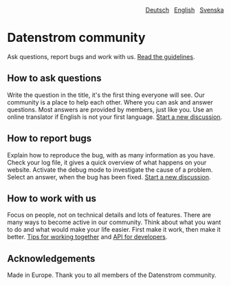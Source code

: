 <p align="right"><a href="README-de.md">Deutsch</a> &nbsp; <a href="README.md">English</a> &nbsp; <a href="README-sv.md">Svenska</a></p>

# Datenstrom community

Ask questions, report bugs and work with us. [Read the guidelines](https://datenstrom.se/yellow/help/contributing-guidelines).

## How to ask questions

Write the question in the title, it's the first thing everyone will see. Our community is a place to help each other. Where you can ask and answer questions. Most answers are provided by members, just like you. Use an online translator if English is not your first language. [Start a new discussion](https://github.com/datenstrom/community/discussions/categories/ask-a-question).

## How to report bugs

Explain how to reproduce the bug, with as many information as you have. Check your log file, it gives a quick overview of what happens on your website. Activate the debug mode to investigate the cause of a problem. Select an answer, when the bug has been fixed. [Start a new discussion](https://github.com/datenstrom/community/discussions/categories/report-a-bug).

## How to work with us

Focus on people, not on technical details and lots of features. There are many ways to become active in our community. Think about what you want to do and what would make your life easier. First make it work, then make it better. [Tips for working together](https://github.com/datenstrom/community/discussions/760) and [API for developers](https://datenstrom.se/yellow/help/api-for-developers).

## Acknowledgements

Made in Europe. Thank you to all members of the Datenstrom community.
